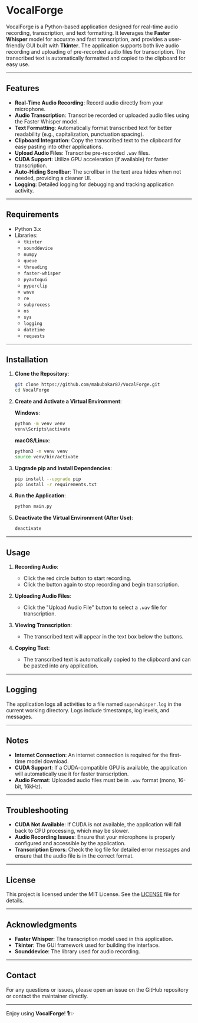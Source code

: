 # VocalForge

VocalForge is a Python-based application designed for real-time audio recording, transcription, and text formatting. It leverages the **Faster Whisper** model for accurate and fast transcription, and provides a user-friendly GUI built with **Tkinter**. The application supports both live audio recording and uploading of pre-recorded audio files for transcription. The transcribed text is automatically formatted and copied to the clipboard for easy use.

---

## Features

- **Real-Time Audio Recording**: Record audio directly from your microphone.
- **Audio Transcription**: Transcribe recorded or uploaded audio files using the Faster Whisper model.
- **Text Formatting**: Automatically format transcribed text for better readability (e.g., capitalization, punctuation spacing).
- **Clipboard Integration**: Copy the transcribed text to the clipboard for easy pasting into other applications.
- **Upload Audio Files**: Transcribe pre-recorded `.wav` files.
- **CUDA Support**: Utilize GPU acceleration (if available) for faster transcription.
- **Auto-Hiding Scrollbar**: The scrollbar in the text area hides when not needed, providing a cleaner UI.
- **Logging**: Detailed logging for debugging and tracking application activity.

---

## Requirements

- Python 3.x
- Libraries:
  - `tkinter`
  - `sounddevice`
  - `numpy`
  - `queue`
  - `threading`
  - `faster-whisper`
  - `pyautogui`
  - `pyperclip`
  - `wave`
  - `re`
  - `subprocess`
  - `os`
  - `sys`
  - `logging`
  - `datetime`
  - `requests`

---

## Installation

1. **Clone the Repository**:  
   ```bash
   git clone https://github.com/mabubakar87/VocalForge.git
   cd VocalForge
   ```

2. **Create and Activate a Virtual Environment**:  

   **Windows**:  
   ```bash
   python -m venv venv
   venv\Scripts\activate
   ```

   **macOS/Linux**:  
   ```bash
   python3 -m venv venv
   source venv/bin/activate
   ```

3. **Upgrade pip and Install Dependencies**:  
   ```bash
   pip install --upgrade pip
   pip install -r requirements.txt
   ```

4. **Run the Application**:  
   ```bash
   python main.py
   ```

5. **Deactivate the Virtual Environment (After Use)**:  
   ```bash
   deactivate
   ```

---

## Usage

1. **Recording Audio**:
   - Click the red circle button to start recording.
   - Click the button again to stop recording and begin transcription.

2. **Uploading Audio Files**:
   - Click the "Upload Audio File" button to select a `.wav` file for transcription.

3. **Viewing Transcription**:
   - The transcribed text will appear in the text box below the buttons.

4. **Copying Text**:
   - The transcribed text is automatically copied to the clipboard and can be pasted into any application.

---

## Logging

The application logs all activities to a file named `superwhisper.log` in the current working directory. Logs include timestamps, log levels, and messages.

---

## Notes

- **Internet Connection**: An internet connection is required for the first-time model download.
- **CUDA Support**: If a CUDA-compatible GPU is available, the application will automatically use it for faster transcription.
- **Audio Format**: Uploaded audio files must be in `.wav` format (mono, 16-bit, 16kHz).

---

## Troubleshooting

- **CUDA Not Available**: If CUDA is not available, the application will fall back to CPU processing, which may be slower.
- **Audio Recording Issues**: Ensure that your microphone is properly configured and accessible by the application.
- **Transcription Errors**: Check the log file for detailed error messages and ensure that the audio file is in the correct format.

---

## License

This project is licensed under the MIT License. See the [LICENSE](LICENSE) file for details.

---

## Acknowledgments

- **Faster Whisper**: The transcription model used in this application.
- **Tkinter**: The GUI framework used for building the interface.
- **Sounddevice**: The library used for audio recording.

---

## Contact

For any questions or issues, please open an issue on the GitHub repository or contact the maintainer directly.

---

Enjoy using **VocalForge**! 🎙️✨
